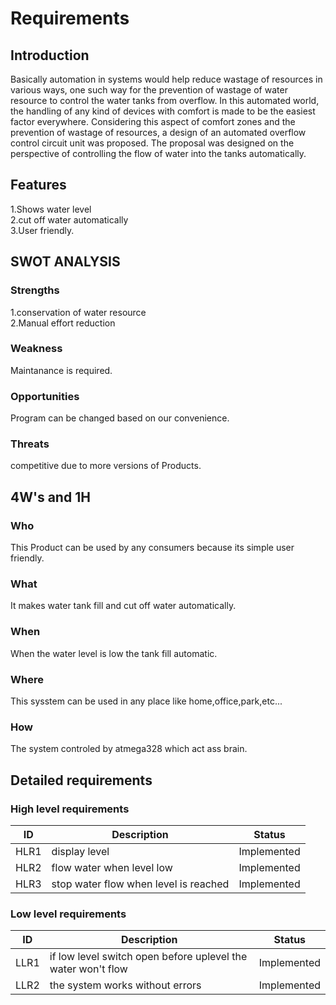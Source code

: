# Requirements
  ## Introduction

Basically  automation  in  systems  would  help  reduce  wastage  of  resources  in  various  ways,  one  such  way  for  the 
prevention  of  wastage  of  water  resource  to  control  the  water  tanks  from  overflow.  In  this  automated  world,  the 
handling  of  any  kind  of  devices  with  comfort  is  made  to  be  the  easiest  factor  everywhere.  Considering  this  aspect 
of  comfort  zones  and  the  prevention  of  wastage  of  resources,  a  design  of  an  automated  overflow  control  circuit 
unit  was  proposed.  The  proposal  was  designed  on  the  perspective  of  controlling  the  flow  of  water 
into  the  tanks  automatically. 
  ## Features
1.Shows water level <br />
2.cut off water automatically <br />
3.User friendly.
 ## SWOT ANALYSIS
  ### Strengths
 1.conservation of water resource <br /> 
 2.Manual effort reduction 
   ### Weakness
 Maintanance is required.  
  ### Opportunities

Program can be changed based on our convenience.
  ### Threats

competitive due to more versions of Products.
 ## 4W's and 1H
  ### Who
This Product can be used by any consumers because its simple user friendly.
  ### What

It makes water tank fill and cut off water automatically. 
  ### When

When the water level is low the tank fill automatic. 
  ### Where

This sysstem can be used in any place like home,office,park,etc...
  ### How

The system controled by atmega328 which act ass brain.
 ## Detailed requirements
  ### High level requirements 

| ID | Description | Status |
| ------ | ------ | ------ |
| HLR1 | display level | Implemented |
| HLR2 | flow water when level low | Implemented
| HLR3 | stop water flow when level is reached| Implemented
  ### Low level requirements 

| ID | Description | Status |
| ------ | ------ | ------ |
| LLR1 | if low level switch open before uplevel the water won't flow | Implemented |
| LLR2 | the system works without errors |Implemented
